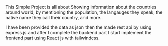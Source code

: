 <!--Introduction -->
This Simple Project is all about Showing information about the countries around world, by mentioning the population, the langauges they speak, the native name they call their country, and more..

<!-- The Stack I have Used -->
I have been provided the data as json then the made rest api by using express.js and after I complete the backend part I start implement the frontend part using React js with tailwindcss.

